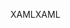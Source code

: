 <span data-ttu-id="acdd4-101">XAML</span><span class="sxs-lookup"><span data-stu-id="acdd4-101">XAML</span></span>